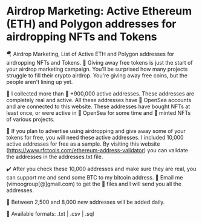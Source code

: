 # Airdrop Marketing: Active Ethereum (ETH) and Polygon addresses for airdropping NFTs and Tokens
🪂 Airdrop Marketing, List of Active ETH and Polygon addresses for airdropping NFTs and Tokens. 🎁 Giving away free tokens is just the start of your airdrop marketing campaign. You'll be surprised how many projects struggle to fill their crypto airdrop. You're giving away free coins, but the people aren't lining up yet.

📁 I collected more than 🚀 +900,000 active addresses. These addresses are completely real and active. All these addresses have 🌊 OpenSea accounts and are connected to this website. These addresses have bought NFTs at least once, or were active in 🌊 OpenSea for some time and 💎 minted NFTs of various projects.

🎯 If you plan to advertise using airdropping and give away some of your tokens for free, you will need these active addresses. I included 10,000 active addresses for free as a sample. By visiting this website (https://www.rfctools.com/ethereum-address-validator) you can validate the addresses in the addresses.txt file.

✔️ After you check these 10,000 addresses and make sure they are real, you can support me and send some BTC to my bitcoin address. 📨 Email me (vimoogroup[@]gmail.com) to get the 📁 files and I will send you all the addresses. 

🔮 Between 2,500 and 8,000 new addresses will be added daily.

💾 Available formats: .txt | .csv | .sql
